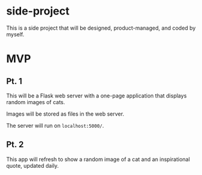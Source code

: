 # side-project
This is a side project that will be designed, product-managed, and coded by myself.

# MVP
## Pt. 1
This will be a Flask web server with a one-page application that displays random images of cats. 

Images will be stored as files in the web server.

The server will run on `localhost:5000/`.

## Pt. 2
This app will refresh to show a random image of a cat and an inspirational quote, updated daily.
